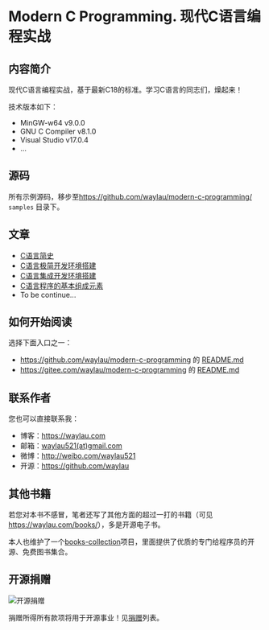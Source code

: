 # Modern C Programming. 现代C语言编程实战

## 内容简介


现代C语言编程实战，基于最新C18的标准。学习C语言的同志们，燥起来！

技术版本如下：

* MinGW-w64 v9.0.0
* GNU C Compiler v8.1.0
* Visual Studio v17.0.4
* ...

## 源码

所有示例源码，移步至<https://github.com/waylau/modern-c-programming/>  `samples` 目录下。



## 文章

* [C语言简史](https://developer.huawei.com/consumer/cn/blog/topic/03752317080820057)
* [C语言极简开发环境搭建
](https://developer.huawei.com/consumer/cn/blog/topic/03752318169790058)
* [C语言集成开发环境搭建](https://developer.huawei.com/consumer/cn/blog/topic/03752318886420059)
* [C语言程序的基本组成元素](https://developer.huawei.com/consumer/cn/blog/topic/03773898343040171)
* To be continue...

## 如何开始阅读

选择下面入口之一：


* <https://github.com/waylau/modern-c-programming> 的 [README.md](https://github.com/waylau/modern-c-programming/blob/master/README.md)
* <https://gitee.com/waylau/modern-c-programming> 的 [README.md](https://gitee.com/waylau/modern-c-programming/blob/master/README.md)

 
## 联系作者

您也可以直接联系我：

* 博客：https://waylau.com
* 邮箱：[waylau521(at)gmail.com](mailto:waylau521@gmail.com)
* 微博：http://weibo.com/waylau521
* 开源：https://github.com/waylau

## 其他书籍

若您对本书不感冒，笔者还写了其他方面的超过一打的书籍（可见<https://waylau.com/books/>），多是开源电子书。

本人也维护了一个[books-collection](https://github.com/waylau/books-collection)项目，里面提供了优质的专门给程序员的开源、免费图书集合。

## 开源捐赠



![开源捐赠](https://waylau.com/images/showmethemoney-sm.jpg)

捐赠所得所有款项将用于开源事业！见[捐赠](https://waylau.com/donate)列表。